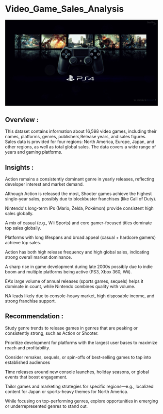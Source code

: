 # Video_Game_Sales_Analysis

<img src="https://github.com/ErPrashantRathod/Video_Game_Sales/blob/main/30.4uxdxz.jpg" width=1000>

## Overview :
This dataset contains information about 16,598 video games, including their names, platforms, genres, publishers,Release years, and sales figures. Sales data is provided for four regions: North America, Europe, Japan, and other regions, as well as total global sales. The data covers a wide range of years and gaming platforms.

## Insights :
Action remains a consistently dominant genre in yearly releases, reflecting developer interest and market demand.

Although Action is released the most, Shooter games achieve the highest single-year sales, possibly due to 
blockbuster franchises (like Call of Duty).

Nintendo's long-term IPs (Mario, Zelda, Pokémon) provide consistent high sales globally.

A mix of casual (e.g., Wii Sports) and core gamer-focused titles dominate top sales globally.

Platforms with long lifespans and broad appeal (casual + hardcore gamers) achieve top sales.

Action has both high release frequency and high global sales, indicating strong overall market dominance.

A sharp rise in game development during late 2000s possibly due to indie boom and multiple platforms being active (PS3, Xbox 360, Wii).

EA’s large volume of annual releases (sports games, sequels) helps it dominate in count, while Nintendo combines quality with volume.

NA leads likely due to console-heavy market, high disposable income, and strong franchise support.
## Recommendation :
Study genre trends to release games in genres that are peaking or consistently strong, such as Action or Shooter.

Prioritize development for platforms with the largest user bases to maximize reach and profitability.

Consider remakes, sequels, or spin-offs of best-selling games to tap into established audiences

Time releases around new console launches, holiday seasons, or global events that boost engagement.

Tailor games and marketing strategies for specific regions—e.g., localized content for Japan or sports-heavy themes for North America.

While focusing on top-performing genres, explore opportunities in emerging or underrepresented genres to stand out.
